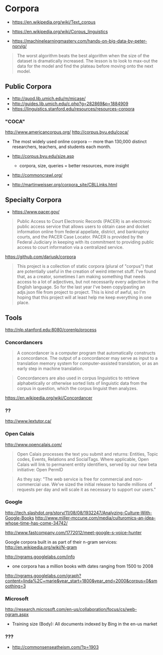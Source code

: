 
# Corpora

* https://en.wikipedia.org/wiki/Text_corpus
* https://en.wikipedia.org/wiki/Corpus_linguistics

* https://machinelearningmastery.com/hands-on-big-data-by-peter-norvig/
> The worst algorithm beats the best algorithm when the size of the dataset is dramatically increased. The lesson is to look to max-out the data for the model and find the plateau before moving onto the next model.


## Public Corpora

* http://quod.lib.umich.edu/m/micase/
* http://guides.lib.umich.edu/c.php?g=282869&p=1884909
* https://linguistics.stanford.edu/resources/resources-corpora

### "COCA" 
http://www.americancorpus.org/
http://corpus.byu.edu/coca/
* The most widely used online corpora -- more than 130,000 distinct researchers, teachers, and students each month. 

* http://corpus.byu.edu/size.asp
	* corpora, size, queries = better resources, more insight

* http://commoncrawl.org/

* http://martinweisser.org/corpora_site/CBLLinks.html



## Specialty Corpora


* https://www.pacer.gov/

> Public Access to Court Electronic Records (PACER) is an electronic public access service that allows users to obtain case and docket information online from federal appellate, district, and bankruptcy courts, and the PACER Case Locator. PACER is provided by the Federal Judiciary in keeping with its commitment to providing public access to court information via a centralized service.


https://github.com/dariusk/corpora

> This project is a collection of static corpora (plural of "corpus") that are potentially useful in the creation of weird internet stuff. I've found that, as a creator, sometimes I am making something that needs access to a lot of adjectives, but not necessarily every adjective in the English language. So for the last year I've been copy/pasting an adjs.json file from project to project. This is kind of awful, so I'm hoping that this project will at least help me keep everything in one place.

## Tools

http://nlp.stanford.edu:8080/corenlp/process

### Concordancers

> A concordancer is a computer program that automatically constructs a concordance. The output of a concordancer may serve as input to a translation memory system for computer-assisted translation, or as an early step in machine translation.

> Concordancers are also used in corpus linguistics to retrieve alphabetically or otherwise sorted lists of linguistic data from the corpus in question, which the corpus linguist then analyzes.

https://en.wikipedia.org/wiki/Concordancer

### ??

http://www.lextutor.ca/


### Open Calais

http://www.opencalais.com/

> Open Calais processes the text you submit and returns: Entities, Topic codes, Events, Relations and SocialTags. Where applicable, Open Calais will link to permanent entity identifiers, served by our new beta initiative: Open PermID

> As they say: "The web service is free for commercial and non-commercial use. We’ve sized the initial release to handle millions of requests per day and will scale it as necessary to support our users."


### Google

http://tech.slashdot.org/story/11/08/08/1932247/Analyzing-Culture-With-Google-Books
http://www.miller-mccune.com/media/culturomics-an-idea-whose-time-has-come-34742/

http://www.fastcompany.com/1772012/meet-google-s-voice-hunter

Google corpora built in as part of their n-gram services:
http://en.wikipedia.org/wiki/N-gram
 
http://ngrams.googlelabs.com/info
- one corpora has a million books with dates ranging from 1500 to 2008

http://ngrams.googlelabs.com/graph?content=linda%2C+marie&year_start=1800&year_end=2000&corpus=0&smoothing=3


### Microsoft

http://research.microsoft.com/en-us/collaboration/focus/cs/web-ngram.aspx
- Training size (Body): All documents indexed by Bing in the en-us market

### ???

* http://commonsenseatheism.com/?p=1903
